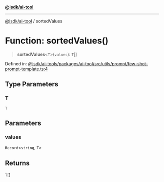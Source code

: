 [**@isdk/ai-tool**](../README.md)

***

[@isdk/ai-tool](../globals.md) / sortedValues

# Function: sortedValues()

> **sortedValues**\<`T`\>(`values`): `T`[]

Defined in: [@isdk/ai-tools/packages/ai-tool/src/utils/prompt/few-shot-prompt-template.ts:4](https://github.com/isdk/ai-tool.js/blob/d0765f898f217d97c57c6949502b4a7bef5dce5e/src/utils/prompt/few-shot-prompt-template.ts#L4)

## Type Parameters

### T

`T`

## Parameters

### values

`Record`\<`string`, `T`\>

## Returns

`T`[]
